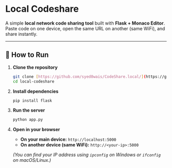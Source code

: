 # Local Codeshare

A simple **local network code sharing tool** built with **Flask + Monaco Editor**.
Paste code on one device, open the same URL on another (same WiFi), and share instantly.

---

## 🚀 How to Run

1.  **Clone the repository**
    ```bash
    git clone [https://github.com/syed0wais/CodeShare.local/](https://github.com/syed0wais/CodeShare.local/)
    cd local-codeshare
    ```

2.  **Install dependencies**
    ```bash
    pip install flask
    ```

3.  **Run the server**
    ```bash
    python app.py
    ```

4.  **Open in your browser**
    * **On your main device:** `http://localhost:5000`
    * **On another device (same WiFi):** `http://<your-ip>:5000`

    *(You can find your IP address using `ipconfig` on Windows or `ifconfig` on macOS/Linux.)*
